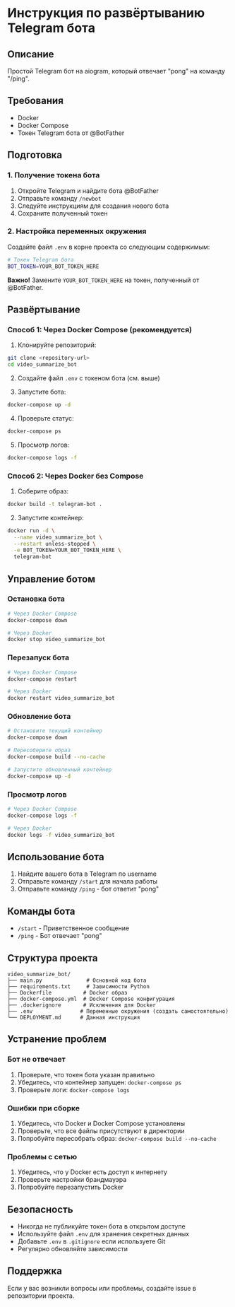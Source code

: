 # Инструкция по развёртыванию Telegram бота

## Описание

Простой Telegram бот на aiogram, который отвечает "pong" на команду "/ping".

## Требования

- Docker
- Docker Compose
- Токен Telegram бота от @BotFather

## Подготовка

### 1. Получение токена бота

1. Откройте Telegram и найдите бота @BotFather
2. Отправьте команду `/newbot`
3. Следуйте инструкциям для создания нового бота
4. Сохраните полученный токен

### 2. Настройка переменных окружения

Создайте файл `.env` в корне проекта со следующим содержимым:

```bash
# Токен Telegram бота
BOT_TOKEN=YOUR_BOT_TOKEN_HERE
```

**Важно!** Замените `YOUR_BOT_TOKEN_HERE` на токен, полученный от @BotFather.

## Развёртывание

### Способ 1: Через Docker Compose (рекомендуется)

1. Клонируйте репозиторий:
```bash
git clone <repository-url>
cd video_summarize_bot
```

2. Создайте файл `.env` с токеном бота (см. выше)

3. Запустите бота:
```bash
docker-compose up -d
```

4. Проверьте статус:
```bash
docker-compose ps
```

5. Просмотр логов:
```bash
docker-compose logs -f
```

### Способ 2: Через Docker без Compose

1. Соберите образ:
```bash
docker build -t telegram-bot .
```

2. Запустите контейнер:
```bash
docker run -d \
  --name video_summarize_bot \
  --restart unless-stopped \
  -e BOT_TOKEN=YOUR_BOT_TOKEN_HERE \
  telegram-bot
```

## Управление ботом

### Остановка бота
```bash
# Через Docker Compose
docker-compose down

# Через Docker
docker stop video_summarize_bot
```

### Перезапуск бота
```bash
# Через Docker Compose
docker-compose restart

# Через Docker
docker restart video_summarize_bot
```

### Обновление бота
```bash
# Остановите текущий контейнер
docker-compose down

# Пересоберите образ
docker-compose build --no-cache

# Запустите обновленный контейнер
docker-compose up -d
```

### Просмотр логов
```bash
# Через Docker Compose
docker-compose logs -f

# Через Docker
docker logs -f video_summarize_bot
```

## Использование бота

1. Найдите вашего бота в Telegram по username
2. Отправьте команду `/start` для начала работы
3. Отправьте команду `/ping` - бот ответит "pong"

## Команды бота

- `/start` - Приветственное сообщение
- `/ping` - Бот отвечает "pong"

## Структура проекта

```
video_summarize_bot/
├── main.py              # Основной код бота
├── requirements.txt     # Зависимости Python
├── Dockerfile          # Docker образ
├── docker-compose.yml  # Docker Compose конфигурация
├── .dockerignore       # Исключения для Docker
├── .env               # Переменные окружения (создать самостоятельно)
└── DEPLOYMENT.md      # Данная инструкция
```

## Устранение проблем

### Бот не отвечает
1. Проверьте, что токен бота указан правильно
2. Убедитесь, что контейнер запущен: `docker-compose ps`
3. Проверьте логи: `docker-compose logs`

### Ошибки при сборке
1. Убедитесь, что Docker и Docker Compose установлены
2. Проверьте, что все файлы присутствуют в директории
3. Попробуйте пересобрать образ: `docker-compose build --no-cache`

### Проблемы с сетью
1. Убедитесь, что у Docker есть доступ к интернету
2. Проверьте настройки брандмауэра
3. Попробуйте перезапустить Docker

## Безопасность

- Никогда не публикуйте токен бота в открытом доступе
- Используйте файл `.env` для хранения секретных данных
- Добавьте `.env` в `.gitignore` если используете Git
- Регулярно обновляйте зависимости

## Поддержка

Если у вас возникли вопросы или проблемы, создайте issue в репозитории проекта. 